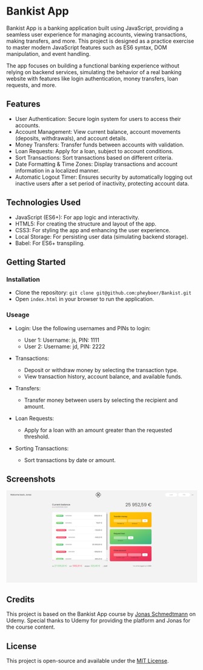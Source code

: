 # Bankist App
Bankist App is a banking application built using JavaScript, providing a seamless user experience for managing accounts, viewing transactions, making transfers, and more. This project is designed as a practice exercise to master modern JavaScript features such as ES6 syntax, DOM manipulation, and event handling. 

The app focuses on building a functional banking experience without relying on backend services, simulating the behavior of a real banking website with features like login authentication, money transfers, loan requests, and more.

## Features
- User Authentication: Secure login system for users to access their accounts.
- Account Management: View current balance, account movements (deposits, withdrawals), and account details.
- Money Transfers: Transfer funds between accounts with validation.
- Loan Requests: Apply for a loan, subject to account conditions.
- Sort Transactions: Sort transactions based on different criteria.
- Date Formatting & Time Zones: Display transactions and account information in a localized manner.
- Automatic Logout Timer: Ensures security by automatically logging out inactive users after a set period of inactivity, protecting account data.

## Technologies Used
- JavaScript (ES6+): For app logic and interactivity.
- HTML5: For creating the structure and layout of the app.
- CSS3: For styling the app and enhancing the user experience.
- Local Storage: For persisting user data (simulating backend storage).
- Babel: For ES6+ transpiling.

## Getting Started

### Installation
- Clone the repository: ```git clone git@github.com:pheyboer/Bankist.git```
- Open ```index.html``` in your browser to run the application.

### Useage
- Login: Use the following usernames and PINs to login:
  - User 1: Username: js, PIN: 1111
  - User 2: Username: jd, PIN: 2222

- Transactions:
  - Deposit or withdraw money by selecting the transaction type.
  - View transaction history, account balance, and available funds.

- Transfers:
  - Transfer money between users by selecting the recipient and amount.

- Loan Requests:
  - Apply for a loan with an amount greater than the requested threshold.

- Sorting Transactions:
  - Sort transactions by date or amount.

## Screenshots
![Home Page](https://github.com/pheyboer/Bankist/blob/main/bankist-app.png)

## Credits
This project is based on the Bankist App course by [Jonas Schmedtmann](https://www.udemy.com/course/the-complete-javascript-course/) on Udemy. Special thanks to Udemy for providing the platform and Jonas for the course content.

## License
This project is open-source and available under the [MIT License](https://opensource.org/licenses/MIT).